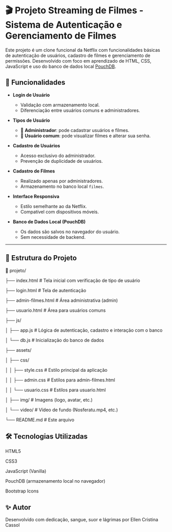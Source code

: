 # 🎬 Projeto Streaming de Filmes - Sistema de Autenticação e Gerenciamento de Filmes

Este projeto é um clone funcional da Netflix com funcionalidades básicas de autenticação de usuários, cadastro de filmes e gerenciamento de permissões. Desenvolvido com foco em aprendizado de HTML, CSS, JavaScript e uso do banco de dados local [PouchDB](https://pouchdb.com/).

## 📌 Funcionalidades

- **Login de Usuário**
  - Validação com armazenamento local.
  - Diferenciação entre usuários comuns e administradores.

- **Tipos de Usuário**
  - 👤 **Administrador**: pode cadastrar usuários e filmes.
  - 👥 **Usuário comum**: pode visualizar filmes e alterar sua senha.

- **Cadastro de Usuários**
  - Acesso exclusivo do administrador.
  - Prevenção de duplicidade de usuários.

- **Cadastro de Filmes**
  - Realizado apenas por administradores.
  - Armazenamento no banco local `filmes`.

- **Interface Responsiva**
  - Estilo semelhante ao da Netflix.
  - Compatível com dispositivos móveis.

- **Banco de Dados Local (PouchDB)**
  - Os dados são salvos no navegador do usuário.
  - Sem necessidade de backend.

---

## 🧱 Estrutura do Projeto

📁 projeto/

├── index.html # Tela inicial com verificação de tipo de usuário

├── login.html # Tela de autenticação

├── admin-filmes.html # Área administrativa (admin)

├── usuario.html # Área para usuários comuns

├── js/

│ ├── app.js # Lógica de autenticação, cadastro e interação com o banco

│ └── db.js # Inicialização do banco de dados

├── assets/

│ ├── css/

│ │ ├── style.css # Estilo principal da aplicação

│ │ ├── admin.css # Estilos para admin-filmes.html

│ │ └── usuario.css # Estilos para usuario.html

│ ├── img/ # Imagens (logo, avatar, etc.)

│ └── video/ # Vídeo de fundo (Nosferatu.mp4, etc.)

└── README.md # Este arquivo


## 🛠️ Tecnologias Utilizadas
HTML5

CSS3

JavaScript (Vanilla)

PouchDB (armazenamento local no navegador)

Bootstrap Icons


## ✨ Autor

Desenvolvido com dedicação, sangue, suor e lágrimas por Ellen Cristina Cassol
